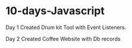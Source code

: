 # 10-days-Javascript

Day 1 
Created Drum kit Tool with Event Listeners.


Day 2
Created Coffee Website with Db records
